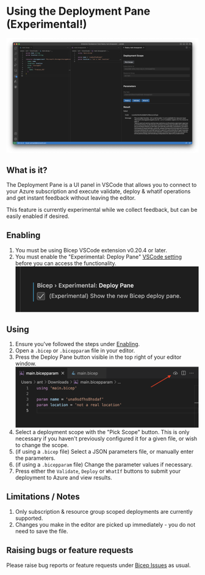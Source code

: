 # Using the Deployment Pane (Experimental!)

![](./images/deploypane-ui.png)

## What is it?
The Deployment Pane is a UI panel in VSCode that allows you to connect to your Azure subscription and execute validate, deploy & whatif operations and get instant feedback without leaving the editor.

This feature is currently experimental while we collect feedback, but can be easily enabled if desired.

## Enabling
1. You must be using Bicep VSCode extension v0.20.4 or later.
1. You must enable the "Experimental: Deploy Pane" [VSCode setting](https://code.visualstudio.com/docs/getstarted/settings) before you can access the functionality.
    ![](./images/deploypane-setting.png)

## Using
1. Ensure you've followed the steps under [Enabling](#enabling).
1. Open a `.bicep` or `.bicepparam` file in your editor.
1. Press the Deploy Pane button visible in the top right of your editor window.
    ![](./images/deploypane-button.png)
1. Select a deployment scope with the "Pick Scope" button. This is only necessary if you haven't previously configured it for a given file, or wish to change the scope.
1. (if using a `.bicep` file) Select a JSON parameters file, or manually enter the parameters.
1. (if using a `.bicepparam` file) Change the parameter values if necessary.
1. Press either the `Validate`, `Deploy` or `WhatIf` buttons to submit your deployment to Azure and view results.

## Limitations / Notes
1. Only subscription & resource group scoped deployments are currently supported.
1. Changes you make in the editor are picked up immediately - you do not need to save the file.

## Raising bugs or feature requests
Please raise bug reports or feature requests under [Bicep Issues](https://github.com/Azure/bicep/issues) as usual.

